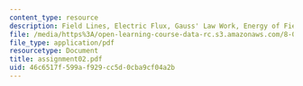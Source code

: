 ```yaml
---
content_type: resource
description: Field Lines, Electric Flux, Gauss' Law Work, Energy of Fields, Potential.
file: /media/https%3A/open-learning-course-data-rc.s3.amazonaws.com/8-022-physics-ii-electricity-and-magnetism-fall-2002/46c6517f599af929cc5d0cba9cf04a2b_assignment02.pdf
file_type: application/pdf
resourcetype: Document
title: assignment02.pdf
uid: 46c6517f-599a-f929-cc5d-0cba9cf04a2b
---
```

